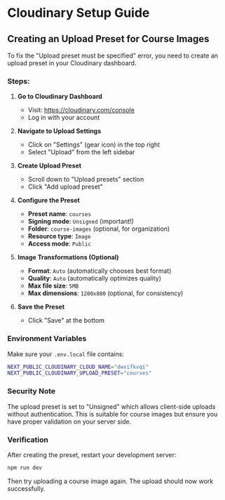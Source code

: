# Cloudinary Setup Guide

## Creating an Upload Preset for Course Images

To fix the "Upload preset must be specified" error, you need to create an upload preset in your Cloudinary dashboard.

### Steps:

1. **Go to Cloudinary Dashboard**
   - Visit: https://cloudinary.com/console
   - Log in with your account

2. **Navigate to Upload Settings**
   - Click on "Settings" (gear icon) in the top right
   - Select "Upload" from the left sidebar

3. **Create Upload Preset**
   - Scroll down to "Upload presets" section
   - Click "Add upload preset"

4. **Configure the Preset**
   - **Preset name**: `courses`
   - **Signing mode**: `Unsigned` (important!)
   - **Folder**: `course-images` (optional, for organization)
   - **Resource type**: `Image`
   - **Access mode**: `Public`

5. **Image Transformations (Optional)**
   - **Format**: `Auto` (automatically chooses best format)
   - **Quality**: `Auto` (automatically optimizes quality)
   - **Max file size**: `5MB`
   - **Max dimensions**: `1200x800` (optional, for consistency)

6. **Save the Preset**
   - Click "Save" at the bottom

### Environment Variables

Make sure your `.env.local` file contains:

```bash
NEXT_PUBLIC_CLOUDINARY_CLOUD_NAME="dwvifkvqi"
NEXT_PUBLIC_CLOUDINARY_UPLOAD_PRESET="courses"
```

### Security Note

The upload preset is set to "Unsigned" which allows client-side uploads without authentication. This is suitable for course images but ensure you have proper validation on your server side.

### Verification

After creating the preset, restart your development server:

```bash
npm run dev
```

Then try uploading a course image again. The upload should now work successfully.
